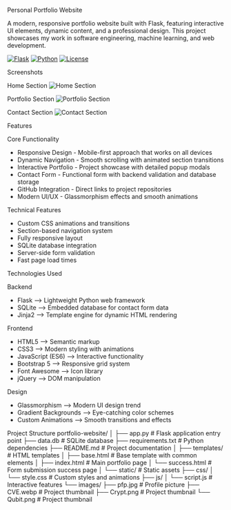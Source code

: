 Personal Portfolio Website

A modern, responsive portfolio website built with Flask, featuring interactive UI elements, dynamic content, and a professional design. This project showcases my work in software engineering, machine learning, and web development.

[![Flask](https://img.shields.io/badge/Flask-3.0.0-blue.svg)](https://flask.palletsprojects.com/)
[![Python](https://img.shields.io/badge/Python-3.8%2B-green.svg)](https://www.python.org/)
[![License](https://img.shields.io/badge/License-MIT-yellow.svg)](LICENSE)

Screenshots

Home Section
![Home Section](static/images/screenshots/home.png)

Portfolio Section
![Portfolio Section](static/images/screenshots/portfolio.png)

Contact Section
![Contact Section](static/images/screenshots/contact.png)

Features

Core Functionality
- Responsive Design - Mobile-first approach that works on all devices
- Dynamic Navigation - Smooth scrolling with animated section transitions
- Interactive Portfolio - Project showcase with detailed popup modals
- Contact Form - Functional form with backend validation and database storage
- GitHub Integration - Direct links to project repositories
- Modern UI/UX - Glassmorphism effects and smooth animations

Technical Features
- Custom CSS animations and transitions
- Section-based navigation system
- Fully responsive layout
- SQLite database integration
- Server-side form validation
- Fast page load times

Technologies Used

Backend
- Flask --> Lightweight Python web framework
- SQLite --> Embedded database for contact form data
- Jinja2 --> Template engine for dynamic HTML rendering

Frontend
- HTML5 --> Semantic markup
- CSS3 --> Modern styling with animations
- JavaScript (ES6) --> Interactive functionality
- Bootstrap 5 --> Responsive grid system
- Font Awesome --> Icon library
- jQuery --> DOM manipulation

Design
- Glassmorphism --> Modern UI design trend
- Gradient Backgrounds --> Eye-catching color schemes
- Custom Animations --> Smooth transitions and effects

Project Structure
portfolio-website/
│
├── app.py                      # Flask application entry point
├── data.db                     # SQLite database
├── requirements.txt            # Python dependencies
├── README.md                   # Project documentation
│
├── templates/                  # HTML templates
│   ├── base.html              # Base template with common elements
│   ├── index.html             # Main portfolio page
│   └── success.html           # Form submission success page
│
└── static/                     # Static assets
    ├── css/
    │   └── style.css          # Custom styles and animations
    ├── js/
    │   └── script.js          # Interactive features
    └── images/
        ├── pfp.jpg            # Profile picture
        ├── CVE.webp           # Project thumbnail
        ├── Crypt.png          # Project thumbnail
        └── Qubit.png          # Project thumbnail



